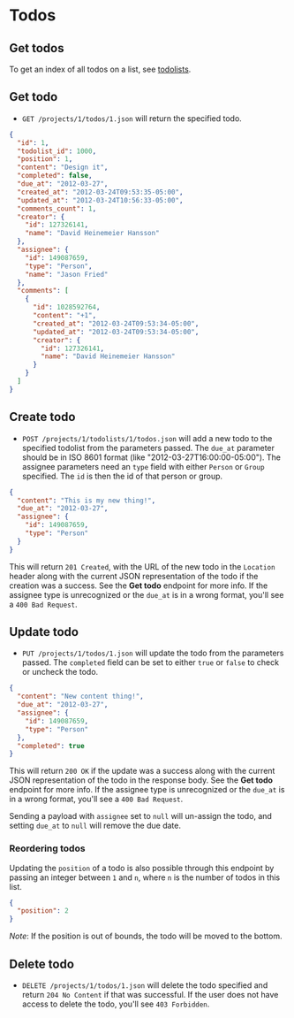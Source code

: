 Todos
=====

Get todos
---------

To get an index of all todos on a list, see [todolists](https://github.com/37signals/bcx-api/blob/master/sections/todolists.md).


Get todo
--------

* `GET /projects/1/todos/1.json` will return the specified todo.

```json
{
  "id": 1,
  "todolist_id": 1000,
  "position": 1,
  "content": "Design it",
  "completed": false,
  "due_at": "2012-03-27",
  "created_at": "2012-03-24T09:53:35-05:00",
  "updated_at": "2012-03-24T10:56:33-05:00",
  "comments_count": 1,
  "creator": {
    "id": 127326141,
    "name": "David Heinemeier Hansson"
  },
  "assignee": {
    "id": 149087659,
    "type": "Person",
    "name": "Jason Fried"
  },
  "comments": [
    {
      "id": 1028592764,
      "content": "+1",
      "created_at": "2012-03-24T09:53:34-05:00",
      "updated_at": "2012-03-24T09:53:34-05:00",
      "creator": {
        "id": 127326141,
        "name": "David Heinemeier Hansson"
      }
    }
  ]
}
```


Create todo
-----------

* `POST /projects/1/todolists/1/todos.json` will add a new todo to the specified todolist from the parameters passed. The `due_at` parameter should be in ISO 8601 format (like "2012-03-27T16:00:00-05:00"). The assignee parameters need an `type` field with either `Person` or `Group` specified. The `id` is then the id of that person or group.

```json
{
  "content": "This is my new thing!",
  "due_at": "2012-03-27",
  "assignee": {
    "id": 149087659,
    "type": "Person"
  }
}
```

This will return `201 Created`, with the URL of the new todo in the `Location` header along with the current JSON representation of the todo if the creation was a success. See the **Get todo** endpoint for more info. If the assignee type is unrecognized or the `due_at` is in a wrong format, you'll see a `400 Bad Request`.


Update todo
-----------

* `PUT /projects/1/todos/1.json` will update the todo from the parameters passed. The `completed` field can be set to either `true` or `false` to check or uncheck the todo.

```json
{
  "content": "New content thing!",
  "due_at": "2012-03-27",
  "assignee": {
    "id": 149087659,
    "type": "Person"
  },
  "completed": true
}
```

This will return `200 OK` if the update was a success along with the current JSON representation of the todo in the response body. See the **Get todo** endpoint for more info. If the assignee type is unrecognized or the `due_at` is in a wrong format, you'll see a `400 Bad Request`.

Sending a payload with `assignee` set to `null` will un-assign the todo, and setting `due_at` to `null` will remove the due date.

### Reordering todos

Updating the `position` of a todo is also possible through this endpoint by passing an integer between `1` and `n`, where `n` is the number of todos in this list.

```json
{
  "position": 2
}
```

*Note*: If the position is out of bounds, the todo will be moved to the bottom.


Delete todo
----------

* `DELETE /projects/1/todos/1.json` will delete the todo specified and return `204 No Content` if that was successful. If the user does not have access to delete the todo, you'll see `403 Forbidden`.
